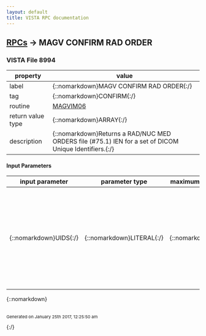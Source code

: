 ```yaml
---
layout: default
title: VISTA RPC documentation
---
```




## [RPCs](TableOfContent.md) &#8594; MAGV CONFIRM RAD ORDER 



### VISTA File 8994 


 property | value 
--- | --- 
 label | {::nomarkdown}MAGV CONFIRM RAD ORDER{:/}
 tag | {::nomarkdown}CONFIRM{:/}
 routine | [MAGVIM06](http://code.osehra.org/dox/Routine_MAGVIM06_source.html)
 return value type | {::nomarkdown}ARRAY{:/}
 description | {::nomarkdown}Returns a RAD/NUC MED ORDERS file (#75.1) IEN for a set of DICOM Unique Identifiers.{:/}

#### Input Parameters

| input parameter | parameter type | maximum data length | required | description | 
| --- | --- | --- | --- | --- | 
| {::nomarkdown}UIDS{:/} | {::nomarkdown}LITERAL{:/} | {::nomarkdown}200{:/} | {::nomarkdown}true{:/} | {::nomarkdown}Study, Series, and SOP Instance UID, \`\-delimited. Used by the Importer II applicationto verify the RAD/NUC MED ORDERS file (#75.1) IEN for an object which is determined tobe on file via a prior call to RPC: MAGV IMPORT STATUS.{:/} | 

{::nomarkdown} <br/><br/><p style="font-size: 11px">Generated on January 25th 2017, 12:25:50 am</p>{:/}
